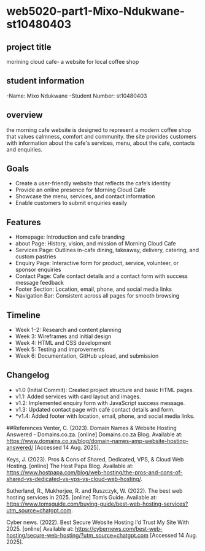 # web5020-part1-Mixo-Ndukwane-st10480403
## project title
morining cloud cafe- a website for local coffee shop
## student information
-Name: Mixo Ndukwane
-Student Number: st10480403
## overview
the morning cafe website is designed to represent a modern coffee shop that values calmness, comfort and community. the site provides customers with information about the cafe's services, menu, about the cafe, contacts and enquiries.
## Goals
- Create a user-friendly website that reflects the cafe’s identity 
- Provide an online presence for Morning Cloud Cafe 
- Showcase the menu, services, and contact information 
- Enable customers to submit enquiries easily
## Features
- Homepage: Introduction and cafe branding
- about Page: History, vision, and mission of Morning Cloud Cafe  
- Services Page: Outlines in-cafe dining, takeaway, delivery, catering, and custom pastries  
- Enquiry Page: Interactive form for product, service, volunteer, or sponsor enquiries  
- Contact Page: Cafe contact details and a contact form with success message feedback  
- Footer Section: Location, email, phone, and social media links  
- Navigation Bar: Consistent across all pages for smooth browsing
## Timeline
- Week 1–2: Research and content planning  
- Week 3: Wireframes and initial design  
- Week 4: HTML and CSS development  
- Week 5: Testing and improvements
- Week 6: Documentation, GitHub upload, and submission
## Changelog
- v1.0 (Initial Commit): Created project structure and basic HTML pages.  
- v1.1: Added services with card layout and images.  
- v1.2: Implemented enquiry form with JavaScript success message.  
- v1.3: Updated contact page with café contact details and form.  
- *v1.4: Added footer with location, email, phone, and social media links.
  
##References
Venter, C. (2023). Domain Names & Website Hosting Answered - Domains.co.za. [online] Domains.co.za Blog. Available at: https://www.domains.co.za/blog/domain-names-amp-website-hosting-answered/ [Accessed 14 Aug. 2025]. 

Keys, J. (2023). Pros & Cons of Shared, Dedicated, VPS, & Cloud Web Hosting. [online] The Host Papa Blog. Available at: https://www.hostpapa.com/blog/web-hosting/the-pros-and-cons-of-shared-vs-dedicated-vs-vps-vs-cloud-web-hosting/. 

Sutherland, R., Mukherjee, R. and Ruszczyk, W. (2022). The best web hosting services in 2025. [online] Tom’s Guide. Available at: https://www.tomsguide.com/buying-guide/best-web-hosting-services?utm_source=chatgpt.com. 

Cyber news. (2022). Best Secure Website Hosting I’d Trust My Site With 2025. [online] Available at: https://cybernews.com/best-web-hosting/secure-web-hosting/?utm_source=chatgpt.com [Accessed 14 Aug. 2025]. 
